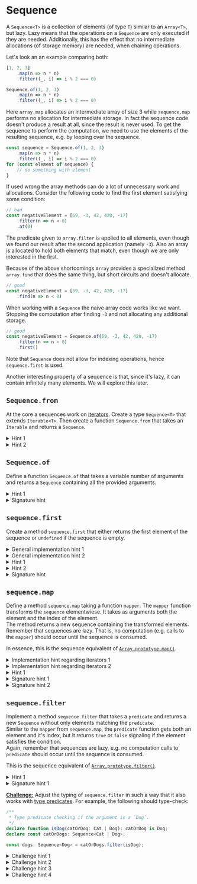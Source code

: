 # Sequence

A `Sequence<T>` is a collection of elements (of type `T`) similar to an `Array<T>`, but lazy. Lazy means that the operations on a `Sequence` are only executed if they are needed.
Additionally, this has the effect that no intermediate allocations (of storage memory) are needed, when chaining operations. 

Let's look an an example comparing both:
```ts
[1, 2, 3]
    .map(n => n * n)
    .filter((_, i) => i % 2 === 0)

Sequence.of(1, 2, 3)
    .map(n => n * n)
    .filter((_, i) => i % 2 === 0)
```

Here `array.map` allocates an intermediate array of size 3 while `sequence.map` performs no allocation for intermediate storage. In fact the sequence code doesn't produce a result at all, since the result is never used.
To get the sequence to perform the computation, we need to use the elements of the resulting sequence, e.g. by looping over the sequence.

```ts
const sequence = Sequence.of(1, 2, 3)
    .map(n => n * n)
    .filter((_, i) => i % 2 === 0)
for (const element of sequence) {
    // do something with element
}
```

If used wrong the array methods can do a lot of unnecessary work and allocations. Consider the following code to find the first element satisfying some condition:

```ts
// bad
const negativeElement = [69, -3, 42, 420, -17]
    .filter(n => n < 0)
    .at(0)
```

The predicate given to `array.filter` is applied to all elements, even though we found our result after the second application (namely `-3`). 
Also an array is allocated to hold both elements that match, even though we are only interested in the first.

Because of the above shortcomings `Array` provides a specialized method `array.find` that does the same thing, but short circuits and doesn't allocate.

```ts
// good
const negativeElement = [69, -3, 42, 420, -17]
    .find(n => n < 0)
```

When working with a `Sequence` the naive array code works like we want. Stopping the computation after finding `-3` and not allocating any additional storage.

```ts
// good
const negativeElement = Sequence.of(69, -3, 42, 420, -17)
    .filter(n => n < 0)
    .first()
```

Note that `Sequence` does not allow for indexing operations, hence `sequence.first` is used.

Another interesting property of a sequence is that, since it's lazy, it can contain infinitely many elements. We will explore this later.

## `Sequence.from`
At the core a sequences work on [iterators](https://developer.mozilla.org/en-US/docs/Web/JavaScript/Reference/Global_Objects/Iterator). 
Create a type `Sequence<T>` that extends `Iterable<T>`. Then create a function `Sequence.from` that takes an `Iterable` and returns a `Sequence`.

<details>
<summary>Hint 1</summary>

`Sequence` needs an `Iterator` and `Iterable` has one.
</details>

<details>
<summary>Hint 2</summary>

The [`Symbol.iterator`](https://developer.mozilla.org/en-US/docs/Web/JavaScript/Reference/Global_Objects/Symbol/iterator) function of the sequence should delegate to the `Symbol.iterator` of the passed iterable.
</details>

## `Sequence.of`
Define a function `Sequence.of` that takes a variable number of arguments and returns a `Sequence` containing all the provided arguments.

<details>
<summary>Hint 1</summary>

`Array` is also an `Iterable`.
</details>

<details>
<summary>Signature hint</summary>

```ts
of<T>(...elements: readonly T[]): Sequence<T>
```
</details>

## `sequence.first`
Create a method `sequence.first` that either returns the first element of the sequence or `undefined` if the sequence is empty.

<details>
<summary>General implementation hint 1</summary>

All sequences are similar and only differ in the returned `Iterator`. Hence, it is useful to define all other methods in one place and reuse them across all sequences.
</details>

<details>
<summary>General implementation hint 2</summary>

Reusing the other methods can be achieved by implementing them in an abstract class, where `Symbol.iterator` is abstract, and inheritance.

Another possibility is to define a factory function. It takes an implementation of a `Symbol.iterator` function and returns a `Sequence` defining all the other methods.
</details>

<details>
<summary>Hint 1</summary>

`Iterable`s like `Sequence` can be used together with a `for...of` loop.
</details>

<details>
<summary>Hint 2</summary>

Immediately return the iterated element in the body of the `for...of` loop.
</details>

<details>
<summary>Signature hint</summary>

```ts
first(): T | undefined
```
</details>

## `sequence.map`
Define a method `sequence.map` taking a function `mapper`. The `mapper` function transforms the `sequence` elementwiese.
It takes as arguments both the element and the index of the element.  
The method returns a new sequence containing the transformed elements.
Remember that sequences are lazy. That is, no computation (e.g. calls to the `mapper`) should occur until the sequence is consumed.

In essence, this is the sequence equivalent of [`Array.prototype.map()`](https://developer.mozilla.org/en-US/docs/Web/JavaScript/Reference/Global_Objects/Array/map).


<details>
<summary>Implementation hint regarding iterators 1</summary>

The [iterator protocol](https://developer.mozilla.org/en-US/docs/Web/JavaScript/Reference/Iteration_protocols#the_iterator_protocol)
is relatively involved.
It is easier to to put your logic in a [generator function](https://developer.mozilla.org/en-US/docs/Web/JavaScript/Reference/Statements/function*) and invoke it than implement your own custom iterator.
Just be aware that by default `this` inside `function*` does _not_ refer to the `this` of the containing class.
</details>


<details>
<summary>Implementation hint regarding iterators 2</summary>

Example of how to create an iterator containing the values `1`, `2` and `this.a`:
```ts
// creating a local reference to `this` so that it gets captured by function*
const _this = this
(function* () {
    yield 1;
    yield 2;
    yield _this.a;
})()
```
</details>

<details>
<summary>Hint 1</summary>
Loop over the old sequence and `yield` the result of applying the `mapper`.
</details>

<details>
<summary>Signature hint 1</summary>

`map` must introduce a new type. The `mapper` function takes an element of the sequence's element type and a `number` and returns the new type.
</details>

<details>
<summary>Signature hint 2</summary>

```ts
map<U>(mapper: (element:T, index: number) => U): Sequence<U>
```
</details>

## `sequence.filter`
Implement a method `sequence.filter` that takes a `predicate` and returns a new `Sequence` without only elements matching the `predicate`.  
Similar to the `mapper` from `sequence.map`, the `predicate` function gets both an element and it's index, but it returns `true` or `false` signaling if the element satisfies the condition.  
Again, remember that sequences are lazy, e.g. no computation calls to `predicate` should occur until the sequence is consumed.

This is the sequence equivalent of [`Array.prototype.filter()`](https://developer.mozilla.org/en-US/docs/Web/JavaScript/Reference/Global_Objects/Array/filter).

<details>
<summary>Hint 1</summary>
Loop over the old sequence and `yield` the element only if it satisfies the `predicate`, otherwise continue with the next.
</details>

<details>
<summary>Signature hint 1</summary>

```ts
filter(predicate: (element:T, index: number) => boolean): Sequence<T>
```
</details>

<ins>**Challenge:**</ins> Adjust the typing of `sequence.filter` in such a way that it also works with [type predicates](https://www.typescriptlang.org/docs/handbook/2/narrowing.html#using-type-predicates).
For example, the following should type-check:
```ts
/**
 * Type predicate checking if the argument is a `Dog`.
 */
declare function isDog(catOrDog: Cat | Dog): catOrDog is Dog;
declare const catOrDogs: Sequence<Cat | Dog>;

const dogs: Sequence<Dog> = catOrDogs.filter(isDog);
```

<details>
<summary>Challenge hint 1</summary>

The version of `sequence.filter` must exist as a separate overload.
</details>

<details>
<summary>Challenge hint 2</summary>

The syntax for the type of a type predicate is as follows
```ts
myTypePredicate: (arg_1: A1, arg_2: A2, ..., arg_n: AN) => arg_i is T
```
</details>

<details>
<summary>Challenge hint 3</summary>

The overload must introduce a new type that the type predicates narrows to. The returned `Sequence` is of this new type.
</details>


<details>
<summary>Challenge hint 4</summary>

```ts
filter<S extends T>(predicate: (element: T, index: number) => element is S): Sequence<S>;
```
</details>
